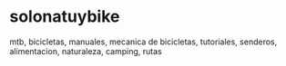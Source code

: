 # solonatuybike
mtb, bicicletas, manuales, mecanica de bicicletas, tutoriales, senderos, alimentacion, naturaleza, camping, rutas
